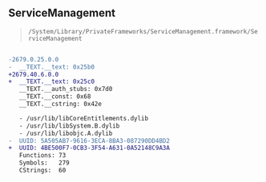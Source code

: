 ## ServiceManagement

> `/System/Library/PrivateFrameworks/ServiceManagement.framework/ServiceManagement`

```diff

-2679.0.25.0.0
-  __TEXT.__text: 0x25b0
+2679.40.6.0.0
+  __TEXT.__text: 0x25c0
   __TEXT.__auth_stubs: 0x7d0
   __TEXT.__const: 0x68
   __TEXT.__cstring: 0x42e

   - /usr/lib/libCoreEntitlements.dylib
   - /usr/lib/libSystem.B.dylib
   - /usr/lib/libobjc.A.dylib
-  UUID: 5A505AB7-9616-3ECA-8BA3-087290DD4BD2
+  UUID: 4BE500F7-0CB3-3F54-A631-0A52148C9A3A
   Functions: 73
   Symbols:   279
   CStrings:  60

```
